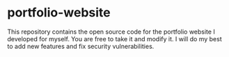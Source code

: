 # portfolio-website
This repository contains the open source code for the portfolio website I developed for myself. You are free to take it and modify it. I will do my best to add new features and fix security vulnerabilities.
